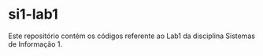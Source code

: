 si1-lab1
========
Este repositório contém os códigos referente ao Lab1 da disciplina Sistemas de Informação 1.
